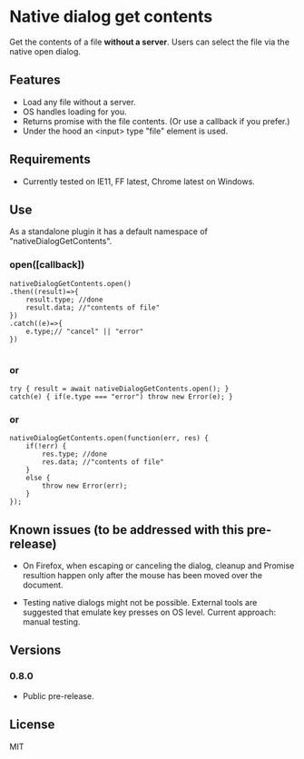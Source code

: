 # Native dialog get contents

Get the contents of a file **without a server**. Users can select the file via the native open dialog.


## Features

- Load any file without a server.
- OS handles loading for you.
- Returns promise with the file contents. (Or use a callback if you prefer.)
- Under the hood an \<input\> type "file" element is used. 


## Requirements

- Currently tested on IE11, FF latest, Chrome latest on Windows.


## Use

As a standalone plugin it has a default namespace of "nativeDialogGetContents".

### open([<func>callback])

```
nativeDialogGetContents.open()
.then((result)=>{
	result.type; //done
	result.data; //"contents of file"
})
.catch((e)=>{
	e.type;// "cancel" || "error"
})
						
```

### or

```
try { result = await nativeDialogGetContents.open(); }
catch(e) { if(e.type === "error") throw new Error(e); }
```

### or

```
nativeDialogGetContents.open(function(err, res) {
	if(!err) {
		res.type; //done
		res.data; //"contents of file"	
	}
	else {
		throw new Error(err);
	}
});
```


## Known issues (to be addressed with this pre-release)

- On Firefox, when escaping or canceling the dialog, cleanup and Promise resultion happen only after the mouse has been moved over the document.

- Testing native dialogs might not be possible. External tools are suggested that emulate key presses on OS level. Current approach: manual testing.


## Versions

### 0.8.0

- Public pre-release.


## License 

MIT